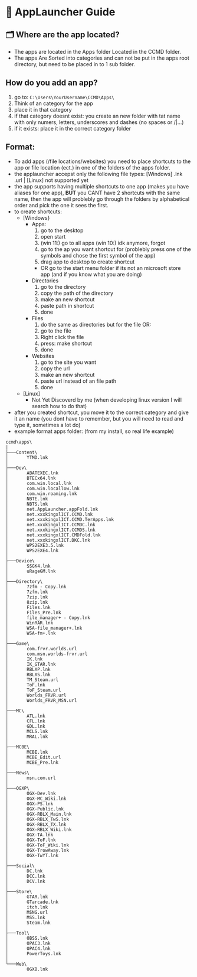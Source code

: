 # 📲 AppLauncher Guide
## 🗂️ Where are the app located?
* The apps are located in the Apps folder Located in the CCMD folder.
* The apps Are Sorted into categories and can not be put in the apps root directory, but need to be placed in to 1 sub folder.
## How do you add an app?
1. go to: ``C:\Users\YourUsername\CCMD\Apps\``
2. Think of an category for the app
3. place it in that category
4. if that category doesnt exist: you create an new folder with tat name with only numers, letters, underscores and dashes (no spaces or /\|...)
5. if it exists: place it in the correct category folder
## Format:
* To add apps (/file locations/websites) you need to place shortcuts to the app or file location (ect.) in one of the folders of the apps folder.
* the applauncher accepst only the following file types: [Windows] .lnk .url | [Linux] not supported yet
* the app supports having multiple shortcuts to one app (makes you have aliases for one app), **BUT** you CANT have 2 shortcuts with the same name, then the app will problebly go through the folders by alphabetical order and pick the one it sees the first.
* to create shortcuts:
  - [Windows}
    * Apps:
      1. go to the desktop
      2. open start
      3. (win 11:) go to all apps (win 10:) idk anymore, forgot
      4. go to the ap you want shortcut for (problebly press one of the symbols and chose the first symbol of the app)
      5. drag app to desktop to create shortcut
      * OR go to the start menu folder if its not an microsoft store app (and if you know what you are doing)
    * Directories
      1. go to the directory
      2. copy the path of the directory
      3. make an new shortcut
      4. paste path in shortcut
      5. done
    * Files
      1. do the same as directories but for the file OR:
      2. go to the file
      3. Right click the file
      4. press: make shortcut
      5. done
    * Websites
      1. go to the site you want
      2. copy the url
      3. make an new shortcut
      4. paste url instead of an file path
      5. done
  - [Linux]
    * Not Yet Discoverd by me (when developing linux version I will search how to do that)
* after you created shortcut, you move it to the correct category and give it an name (you dont have to remember, but you will need to read and type it, sometimes a lot do)
* example format apps folder: (from my install, so real life example)
```example format from xxxkingxl him self (yes some more stuff below this)
ccmd\apps\
|
├───Content\
│       YTMD.lnk
│
├───Dev\
│       ABATEXEC.lnk
│       BTECx64.lnk
│       com.win.local.lnk
│       com.win.locallow.lnk
│       com.win.roaming.lnk
│       NBTE.lnk
│       NBTS.lnk
│       net.AppLauncher.appFold.lnk
│       net.xxxkingxlICT.CCMD.lnk
│       net.xxxkingxlICT.CCMD.TerApps.lnk
│       net.xxxkingxlICT.CCMDC.lnk
│       net.xxxkingxlICT.CCMDS.lnk
│       net.xxxkingxlICT.CMDFold.lnk
│       net.xxxkingxlICT.DKC.lnk
│       WPS2EXE3.5.lnk
│       WPS2EXE4.lnk
│
├───Device\
│       SSGK4.lnk
│       uRageGM.lnk
│
├───Directory\
│       7zfm - Copy.lnk
│       7zfm.lnk
│       7zip.lnk
│       8zip.lnk
│       Files.lnk
│       Files_Pre.lnk
│       file_manager+ - Copy.lnk
│       WinRAR.lnk
│       WSA-file_manager+.lnk
│       WSA-fm+.lnk
│
├───Game\
│       com.frvr.worlds.url
│       com.msn.worlds-frvr.url
│       IK.lnk
│       IK_GTAR.lnk
│       RBLXP.lnk
│       RBLXS.lnk
│       TM_Steam.url
│       ToF.lnk
│       ToF_Steam.url
│       Worlds_FRVR.url
│       Worlds_FRVR_MSN.url
│
├───MC\
│       ATL.lnk
│       CFL.lnk
│       GDL.lnk
│       MCLS.lnk
│       MRAL.lnk
│
├───MCBE\
│       MCBE.lnk
│       MCBE_Edit.url
│       MCBE_Pre.lnk
│
├───News\
│       msn.com.url
│
├───OGXP\
│       OGX-Dev.lnk
│       OGX-MC_Wiki.lnk
│       OGX-PS.lnk
│       OGX-Public.lnk
│       OGX-RBLX_Main.lnk
│       OGX-RBLX_TwS.lnk
│       OGX-RBLX_TX.lnk
│       OGX-RBLX_Wiki.lnk
│       OGX-TA.lnk
│       OGX-ToF.lnk
│       OGX-ToF_Wiki.lnk
│       OGX-TrowAway.lnk
│       OGX-TwYT.lnk
│
├───Social\
│       DC.lnk
│       DCC.lnk
│       DCV.lnk
│
├───Store\
│       GTAR.lnk
│       GTarcade.lnk
│       itch.lnk
│       MSNG.url
│       MSS.lnk
│       Steam.lnk
│
├───Tool\
│       OBSS.lnk
│       OPAC3.lnk
│       OPAC4.lnk
│       PowerToys.lnk
│
└───Web\
        OGXB.lnk
```
